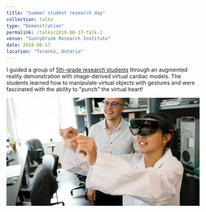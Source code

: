 ```yaml
---
title: "Summer student research day"
collection: talks
type: "Demonstration"
permalink: /talks/2018-08-17-talk-2
venue: "Sunnybrook Research Institute"
date: 2018-08-17
location: "Toronto, Ontario"
---
```


I guided a group of [5th-grade research students](https://sunnybrook.ca/media/item.asp?c=1&i=1788&f=summer-student-research-day) through an augmented reality demonstration with image-derived virtual cardiac models. The students learned how to manipulate virtual objects with gestures and were fascinated with the ability to "punch" the virtual heart!

![image-guidance-hmd](/images/student-research-day-2018-3.jpg)
